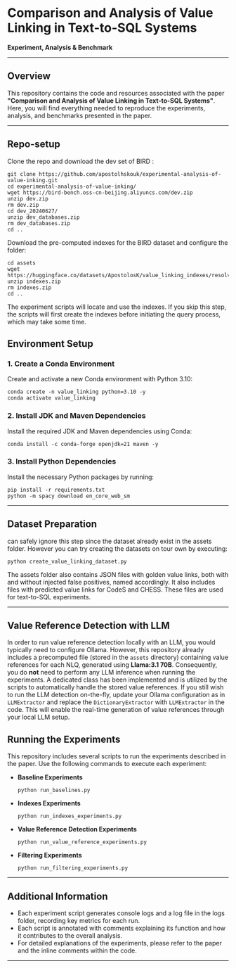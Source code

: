 # Comparison and Analysis of Value Linking in Text-to-SQL Systems

**Experiment, Analysis & Benchmark**

---

## Overview

This repository contains the code and resources associated with the paper **"Comparison and Analysis of Value Linking in Text-to-SQL Systems"**. Here, you will find everything needed to reproduce the experiments, analysis, and benchmarks presented in the paper.

---
## Repo-setup
Clone the repo and download the dev set of BIRD :

    git clone https://github.com/apostolhskouk/experimental-analysis-of-value-inking.git
    cd experimental-analysis-of-value-inking/
    wget https://bird-bench.oss-cn-beijing.aliyuncs.com/dev.zip
    unzip dev.zip
    rm dev.zip
    cd dev_20240627/
    unzip dev_databases.zip
    rm dev_databases.zip 
    cd ..

Download the pre-computed indexes for the BIRD dataset and configure the folder: 

    cd assets 
    wget https://huggingface.co/datasets/ApostolosK/value_linking_indexes/resolve/main/indexes.zip
    unzip indexes.zip
    rm indexes.zip 
    cd ..
    
The experiment scripts will locate and use the indexes. If you skip this step, the scripts will first create the indexes before initiating the query process, which may take some time.

## Environment Setup

### 1. Create a Conda Environment

Create and activate a new Conda environment with Python 3.10:

    conda create -n value_linking python=3.10 -y
    conda activate value_linking
    
### 2. Install JDK and Maven Dependencies

Install the required JDK and Maven dependencies using Conda:

    conda install -c conda-forge openjdk=21 maven -y

### 3. Install Python Dependencies

Install the necessary Python packages by running:

    pip install -r requirements.txt
    python -m spacy download en_core_web_sm


---

## Dataset Preparation

 can safely ignore this step since the dataset already exist in the assets folder. However you can try creating the datasets on tour own by executing:

    python create_value_linking_dataset.py

The assets folder also contains JSON files with golden value links, both with and without injected false positives, named accordingly. It also includes files with predicted value links for CodeS and CHESS. These files are used for text-to-SQL experiments.

---
## Value Reference Detection with LLM

In order to run value reference detection locally with an LLM, you would typically need to configure Ollama. However, this repository already includes a precomputed file (stored in the `assets` directory) containing value references for each NLQ, generated using **Llama:3.1 70B**. Consequently, you do **not** need to perform any LLM inference when running the experiments. A dedicated class has been implemented and is utilized by the scripts to automatically handle the stored value references. If you still wish to run the LLM detection on-the-fly, update your Ollama configuration as in `LLMExtractor` and replace the `DictionaryExtractor` with `LLMExtractor` in the code. This will enable the real-time generation of value references through your local LLM setup.


## Running the Experiments


This repository includes several scripts to run the experiments described in the paper. Use the following commands to execute each experiment:

- **Baseline Experiments**  
      
      python run_baselines.py
  
- **Indexes Experiments**  
      
      python run_indexes_experiments.py
  
- **Value Reference Detection Experiments**  
      
      python run_value_reference_experiments.py
  
- **Filtering Experiments**  
      
      python run_filtering_experiments.py

---

## Additional Information

- Each experiment script generates console logs and a log file in the logs folder, recording key metrics for each run.
- Each script is annotated with comments explaining its function and how it contributes to the overall analysis.
- For detailed explanations of the experiments, please refer to the paper and the inline comments within the code.

---
